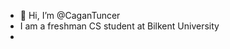 - 👋 Hi, I’m @CaganTuncer
- I am a freshman CS student at Bilkent University
-

<!---
CaganTuncer/CaganTuncer is a ✨ special ✨ repository because its `README.md` (this file) appears on your GitHub profile.
You can click the Preview link to take a look at your changes.
--->
